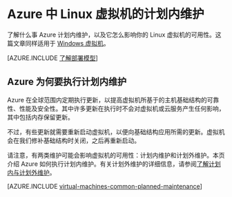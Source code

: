 <properties
	pageTitle="Linux VM 的计划内维护 | Azure"
	description="了解什么是 Azure 计划内维护以及它如何影响正在 Azure 中运行的 Linux 虚拟机。"
	services="virtual-machines-linux"
	documentationCenter=""
	authors="drewm"
	manager="timlt"
	editor=""
	tags="azure-service-management,azure-resource-manager"/>

<tags
	ms.service="virtual-machines-linux"
	ms.workload="infrastructure-services"
	ms.tgt_pltfrm="vm-linux"
	ms.devlang="na"
	ms.topic="article"
	ms.date="03/01/2017"
	wacn.date="04/27/2017"
	ms.author="drewm"/>


# Azure 中 Linux 虚拟机的计划内维护

了解什么事 Azure 计划内维护，以及它怎么影响你的 Linux 虚拟机的可用性。这篇文章同样适用于 [Windows 虚拟机](/documentation/articles/virtual-machines-windows-planned-maintenance/)。

[AZURE.INCLUDE [了解部署模型](../../includes/learn-about-deployment-models-both-include.md)]

## Azure 为何要执行计划内维护

Azure 在全球范围内定期执行更新，以提高虚拟机所基于的主机基础结构的可靠性、性能及安全性。其中许多更新在执行时不会对虚拟机或云服务产生任何影响，其中包括内存保留更新。

不过，有些更新就需要重新启动虚拟机，以便向基础结构应用所需的更新。虚拟机会在我们修补基础结构时关闭，之后再重新启动。

请注意，有两类维护可能会影响虚拟机的可用性：计划内维护和计划外维护。本页介绍 Azure 如何执行计划内维护。有关计划外维护的详细信息，请参阅[了解计划内与计划外维护](/documentation/articles/virtual-machines-linux-manage-availability/)。

[AZURE.INCLUDE [virtual-machines-common-planned-maintenance](../../includes/virtual-machines-common-planned-maintenance.md)]

<!---HONumber=Mooncake_0321_2016-->